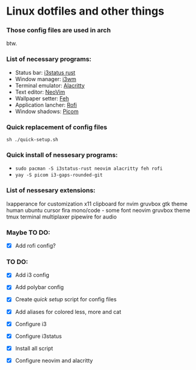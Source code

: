 # Linux dotfiles and other things

### Those config files are used in arch
btw.

### List of necessary programs:
- Status bar: [i3status rust](https://github.com/greshake/i3status-rust)
- Window manager: [i3wm](https://wiki.archlinux.org/title/I3)
- Terminal emulator: [Alacritty](https://wiki.archlinux.org/title/Alacritty)
- Text editor: [NeoVim](https://wiki.archlinux.org/title/Neovim)
- Wallpaper setter: [Feh](https://wiki.archlinux.org/title/Feh)
- Application lancher: [Rofi](https://wiki.archlinux.org/title/Rofi)
- Window shadows: [Picom](https://wiki.archlinux.org/title/Picom)

### Quick replacement of config files
`sh ./quick-setup.sh`

### Quick install of nessesary programs:
- `sudo pacman -S i3status-rust neovim alacritty feh rofi`
- `yay -S picom i3-gaps-rounded-git`

### List of nessesary extensions:
lxapperance for customization
x11 clipboard for nvim
gruvbox gtk theme
human ubuntu cursor
fira mono/code - some font 
neovim gruvbox theme
tmux terminal multiplaxer
pipewire for audio

### Maybe TO DO:
- [x] Add rofi config?

### TO DO:
- [x] Add i3 config
- [x] Add polybar config 
- [x] Create *quick setup* script for config files 
- [x] Add aliases for colored less, more and cat
- [x] Configure i3 
- [x] Configure i3status
- [x] Install all script
- [x] Configure neovim and alacritty

